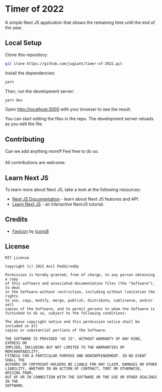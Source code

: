 # Timer of 2022

A simple Next JS application that shows the remaining time until the end of the year.

## Local Setup

Clone this repository:

```bash
git clone https://github.com/jsgiant/timer-of-2022.git
```

Install the dependencies:

```bash
yarn 
```

Then, run the development server:

```bash
yarn dev
```

Open [http://localhost:3000](http://localhost:3000) with your browser to see the result.

You can start editing the files in the repo. The development server reloads as you edit the file.

## Contributing

Can we add anything more❓ Feel free to do so. <br />

All contributions are welcome.

## Learn Next JS

To learn more about Next JS, take a look at the following resources:

- [Next JS Documentation](https://nextjs.org/docs) - learn about Next JS features and API.
- [Learn Next JS](https://nextjs.org/learn) - an interactive NextJS tutorial.


## Credits

- <a target="_blank" href="https://icons8.com/icon/118552/timer">Favicon</a> by <a target="_blank" href="https://icons8.com">Icons8</a>
## License

```
MIT License

Copyright (c) 2021 Anil Peddireddy

Permission is hereby granted, free of charge, to any person obtaining a copy
of this software and associated documentation files (the "Software"), to deal
in the Software without restriction, including without limitation the rights
to use, copy, modify, merge, publish, distribute, sublicense, and/or sell
copies of the Software, and to permit persons to whom the Software is
furnished to do so, subject to the following conditions:

The above copyright notice and this permission notice shall be included in all
copies or substantial portions of the Software.

THE SOFTWARE IS PROVIDED "AS IS", WITHOUT WARRANTY OF ANY KIND, EXPRESS OR
IMPLIED, INCLUDING BUT NOT LIMITED TO THE WARRANTIES OF MERCHANTABILITY,
FITNESS FOR A PARTICULAR PURPOSE AND NONINFRINGEMENT. IN NO EVENT SHALL THE
AUTHORS OR COPYRIGHT HOLDERS BE LIABLE FOR ANY CLAIM, DAMAGES OR OTHER
LIABILITY, WHETHER IN AN ACTION OF CONTRACT, TORT OR OTHERWISE, ARISING FROM,
OUT OF OR IN CONNECTION WITH THE SOFTWARE OR THE USE OR OTHER DEALINGS IN THE
SOFTWARE.

```
